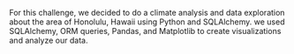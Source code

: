 For this challenge, we decided to do a climate analysis and data exploration about the area of Honolulu, Hawaii using Python and SQLAlchemy. we used SQLAlchemy, ORM queries, Pandas, and Matplotlib to create visualizations and analyze our data.
